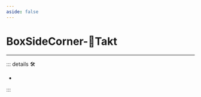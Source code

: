 ```yaml
---
aside: false
---
```

# BoxSideCorner-🔻<via>Takt</via>

---

<!-- =================================================== -->
<!-- =================================================== -->
<!-- =================================================== -->
<!-- =================================================== -->
<!-- =================================================== -->
::: details 🛠

-

:::
